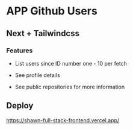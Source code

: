 # APP Github Users

## Next + Tailwindcss

### Features

- List users since ID number one - 10 per fetch

- See profile details

- See public repositories for more information

## Deploy

https://shawn-full-stack-frontend.vercel.app/
